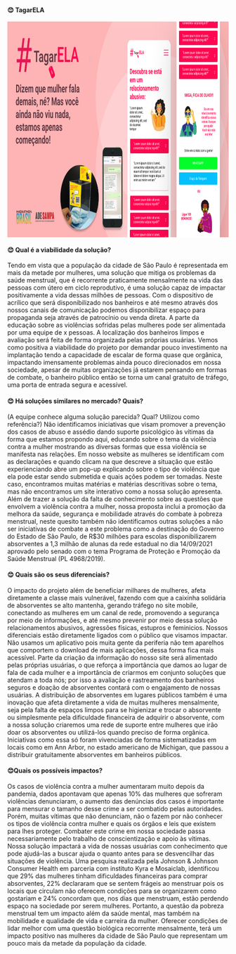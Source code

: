 
#### :blush: TagarELA
 <img align="center" alt="site_apple" height="491" width="1080" src="https://github.com/juniatech/hackathona-projeto-tagarela/blob/main/img/01_Desing_Produto_Final.png" />
 
#### :blush: Qual é a viabilidade da solução? 

   Tendo em vista que a população da cidade de São Paulo é representada em mais da metade por
   mulheres, uma solução que mitiga os problemas da saúde menstrual, que é recorrente praticamente
   mensalmente na vida das pessoas com útero em ciclo reprodutivo, é uma solução capaz de impactar
   positivamente a vida dessas milhões de pessoas. Com o dispositivo de acrílico que será
   disponibilizado nos banheiros e até mesmo através dos nossos canais de comunicação podemos
   disponibilizar espaço para propaganda seja através de patrocínio ou venda direta.
   A parte da educação sobre as violências sofridas pelas mulheres pode ser alimentada por uma
   equipe de x pessoas.
   A localização dos banheiros limpos e avaliação será feita de forma organizada pelas próprias
   usuárias.
   Vemos como positiva a viabilidade do projeto por demandar pouco investimento na implantação
   tendo a capacidade de escalar de forma quase que orgânica, impactando imensamente problemas
   ainda pouco direcionados em nossa sociedade, apesar de muitas organizações já estarem pensando
   em formas de combate, o banheiro público então se torna um canal gratuito de tráfego, uma porta de
   entrada segura e acessível.

#### :blush: Há soluções similares no mercado? Quais?

   (A equipe conhece alguma solução parecida? Qual? Utilizou como referência?)
   Não identificamos iniciativas que visam promover a prevenção dos casos de abuso e assédio dando
   suporte psicológico às vítimas da forma que estamos propondo aqui, educando sobre o tema da
   violência contra a mulher mostrando as diversas formas que essa violência se manifesta nas
   relações. Em nosso website as mulheres se identificam com as declarações e quando clicam na que
   descreve a situação que estão experienciando abre um pop-up explicando sobre o tipo de violência
   que ela pode estar sendo submetida e quais ações podem ser tomadas. Neste caso, encontramos
   muitas matérias e matérias descritivas sobre o tema, mas não encontramos um site interativo como a
   nossa solução apresenta.
   Além de trazer a solução da falta de conhecimento sobre as questões que envolvem a violência
   contra a mulher, nossa proposta inclui a promoção da melhora da saúde, segurança e mobilidade
   através do combate à pobreza menstrual, neste quesito também não identificamos outras soluções a
   não ser iniciativas de combate a este problema como a destinação do Governo do Estado de São
   Paulo, de R$30 milhões para escolas disponibilizarem absorventes a 1,3 milhão de alunas da rede
   estadual no dia 14/09/2021 aprovado pelo senado com o tema Programa de Proteção e Promoção da
   Saúde Menstrual (PL 4968/2019).

#### :blush: Quais são os seus diferenciais?

   O impacto do projeto além de beneficiar milhares de mulheres, afeta diretamente a classe mais
   vulnerável, fazendo com que a caixinha solidária de absorventes se alto mantenha, gerando tráfego
   no site mobile, conectando as mulheres em um canal de rede, promovendo a segurança por meio de
   informações, e até mesmo prevenir por meio dessa solução relacionamentos abusivos, agressões
   físicas, estupros e feminicios.
   Nossos diferenciais estão diretamente ligados com o público que visamos impactar. Não usamos um
   aplicativo pois muita gente da periferia não tem aparelhos que comportem o download de mais
   aplicações, dessa forma fica mais acessível. Parte da criação da informação do nosso site será
   alimentado pelas próprias usuárias, o que reforça a importância que damos ao lugar de fala de cada
   mulher e a importância de criarmos em conjunto soluções que atendam a toda nós; por isso a
   avaliação e rastreamento dos banheiros seguros e doação de absorventes contará com o
   engajamento de nossas usuárias. A distribuição de absorventes em lugares públicos também é uma
   inovação que afeta diretamente a vida de muitas mulheres mensalmente, seja pela falta de espaços
   limpos para se higienizar e trocar o absorvente ou simplesmente pela dificuldade financeira de
   adquirir o absorvente, com a nossa solução criaremos uma rede de suporte entre mulheres que irão
   doar os absorventes ou utilizá-los quando preciso de forma orgânica. Iniciativas como essa só foram
   vivenciadas de forma sistematizadas em locais como em Ann Arbor, no estado americano de
   Michigan, que passou a distribuir gratuitamente absorventes em banheiros públicos.

#### :blush:Quais os possíveis impactos?

   Os casos de violência contra a mulher aumentaram muito depois da pandemia, dados apontavam
   que apenas 10% das mulheres que sofreram violências denunciaram, o aumento das denúncias dos
   casos é importante para mensurar o tamanho desse crime a ser combatido pelas autoridades.
   Porém, muitas vítimas que não denunciam, não o fazem por não conhecer os tipos de violência
   contra mulher e quais os órgãos e leis que existem para lhes proteger. Combater este crime em
   nossa sociedade passa necessariamente pelo trabalho de conscientização e apoio às vítimas. Nossa
   solução impactará a vida de nossas usuárias com conhecimento que pode ajudá-las a buscar ajuda o
   quanto antes para se desvencilhar das situações de violência.
   Uma pesquisa realizada pela Johnson & Johnson Consumer Health em parceria com instituto Kyra e
   Mosaiclab, identificou que 29% das mulheres tinham dificuldades financeiras para comprar
   absorventes, 22% declararam que se sentem frágeis ao menstruar pois os locais que circulam não
   oferecem condições para se organizarem como gostariam e 24% concordam que, nos dias que
   menstruam, estão perdendo espaço na sociedade por serem mulheres. Portanto, a questão da
   pobreza menstrual tem um impacto além da saúde mental, mas também na mobilidade e qualidade
   de vida e carreira da mulher. Oferecer condições de lidar melhor com uma questão biológica
   recorrente mensalmente, terá um impacto positivo nas mulheres da cidade de São Paulo que
   representam um pouco mais da metade da população da cidade.
